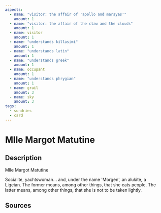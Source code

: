```yaml
---
aspects: 
  - name: "visitor: the affair of 'apollo and marsyas'"
    amount: 1
  - name: "visitor: the affair of the claw and the clouds"
    amount: 1
  - name: visitor
    amount: 1
  - name: "understands killasimi"
    amount: 1
  - name: "understands latin"
    amount: 1
  - name: "understands greek"
    amount: 1
  - name: occupant
    amount: 1
  - name: "understands phrygian"
    amount: 1
  - name: grail
    amount: 3
  - name: sky
    amount: 3
tags:
  - sundries
  - card
---
```

# Mlle Margot Matutine
## Description
Mlle Margot Matutine

Socialite, yachtswoman... and, under the name 'Morgen', an alukite, a Ligeian. The former means, among other things, that she eats people. The latter means, among other things, that she is not to be taken lightly.
## Sources

